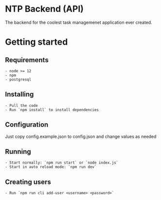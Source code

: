 # NTP Backend (API)
The backend for the coolest task managemenet application ever created.

# Getting started

## Requirements
    - node >= 12
    - npm
    - postgresql

## Installing
    - Pull the code
    - Run `npm install` to install dependencies

## Configuration
Just copy config.example.json to config.json and change values as needed

## Running
    - Start normally: `npm run start` or `node index.js`
    - Start in auto reload mode: `npm run dev`

## Creating users
    - Run `npm run cli add-user <username> <password>`

